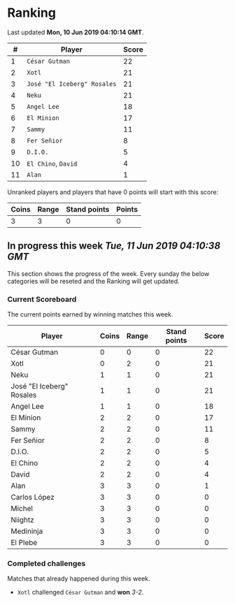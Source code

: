 # Ranking

Last updated **Mon, 10 Jun 2019 04:10:14 GMT**.

|#|Player|Score|
|-|------|-----|
|1|`César Gutman`|22|
|2|`Xotl`|21|
|3|`José "El Iceberg" Rosales`|21|
|4|`Neku`|21|
|5|`Angel Lee`|18|
|6|`El Minion`|17|
|7|`Sammy`|11|
|8|`Fer Señior`|8|
|9|`D.I.O.`|5|
|10|`El Chino`, `David`|4|
|11|`Alan`|1|

Unranked players and players that have 0 points will start with this score:

|Coins|Range|Stand points|Points|
|-----|-----|------------|------|
|3|3|0|0|

## In progress this week *Tue, 11 Jun 2019 04:10:38 GMT*
This section shows the progress of the week. Every sunday the below categories will be reseted and the Ranking will get updated.

### Current Scoreboard
The current points earned by winning matches this week.

|Player|Coins|Range|Stand points|Score|
|------|-----|-----|------------|-----|
|César Gutman|0|0|0|22|
|Xotl|0|2|0|21|
|Neku|1|1|0|21|
|José "El Iceberg" Rosales|1|1|0|21|
|Angel Lee|1|1|0|18|
|El Minion|2|2|0|17|
|Sammy|2|2|0|11|
|Fer Señior|2|2|0|8|
|D.I.O.|2|2|0|5|
|El Chino|2|2|0|4|
|David|2|2|0|4|
|Alan|3|3|0|1|
|Carlos López|3|3|0|0|
|Michel|3|3|0|0|
|Niightz|3|3|0|0|
|Medininja|3|3|0|0|
|El Plebe|3|3|0|0|

### Completed challenges
Matches that already happened during this week.

* `Xotl` challenged `César Gutman` and **won** *3-2*.
